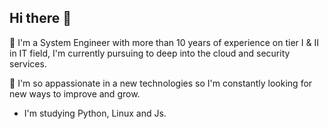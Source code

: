 ## Hi there 👋

🔭  I'm a System Engineer with more than 10 years of experience on tier I & II in IT field, I'm currently pursuing to deep into the cloud and security services.

🌱 I'm so appassionate in a new technologies so I'm constantly looking for new ways to improve and grow.

* I'm studying Python, Linux and Js.

  <!-- [![Linkedin Badge](https://img.shields.io/badge/-LinkedIn-0e76a8?style=flat-square&logo=Linkedin&logoColor=white)](https://www.linkedin.com/in/achyutghosh24/)-->
  
<!--
**joamgreen/joamgreen** is a ✨ _special_ ✨ repository because its `README.md` (this file) appears on your GitHub profile.

Here are some ideas to get you started:

- 🔭 I’m currently working on ...
- 🌱 I’m currently learning ...
- 👯 I’m looking to collaborate on ...
- 🤔 I’m looking for help with ...
- 💬 Ask me about ...
- 📫 How to reach me: ...
- 😄 Pronouns: ...
- ⚡ Fun fact: ...
-->
